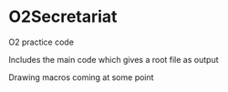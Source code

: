 # O2Secretariat
O2 practice code

Includes the main code which gives a root file as output

Drawing macros coming at some point
